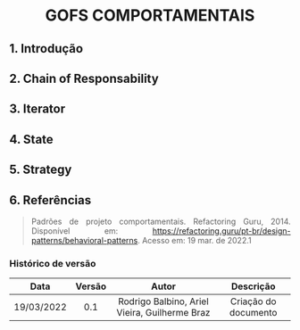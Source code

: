 # <center> GOFS COMPORTAMENTAIS

<div align="justify">

## 1. Introdução

## 2. Chain of Responsability

<!-- Braz -->
<!-- Explicação do que é o Gof -->
<!-- Por quê utilizar o Gof -->
<!-- Exemplo do Gof aplicado em código -->

## 3. Iterator

<!-- Explicação do que é o Gof -->
<!-- Por quê utilizar o Gof -->
<!-- Exemplo do Gof aplicado em código -->

## 4. State

<!-- Rodrigo -->
<!-- Explicação do que é o Gof -->
<!-- Por quê utilizar o Gof -->
<!-- Exemplo do Gof aplicado em código -->

## 5. Strategy

<!-- Ariel -->
<!-- Explicação do que é o Gof -->
<!-- Por quê utilizar o Gof -->
<!-- Exemplo do Gof aplicado em código -->

<!--
PADRÃO PARA ADICIONAR IMAGENS:

### 2.1 ADIÇÃO DE IMAGENS
<p align='center'>
    <img src='assets/images/guia_estilo/logo.png' width=40% height=auto>
    <figcaption align='center'>
        <b>Figura 1: DESCRIÇÃO DA IMAGEM</b>
        <br>
        <small>Fonte: FONTE DA IMAGEM (AUTOR)</small>
    </figcaption>
</p>
-->

## 6. Referências

> Padrões de projeto comportamentais. Refactoring Guru, 2014. Disponível em: https://refactoring.guru/pt-br/design-patterns/behavioral-patterns. Acesso em: 19 mar. de 2022.1

</div>

### Histórico de versão

|    Data    | Versão |                     Autor                     |      Descrição       |
| :--------: | :----: | :-------------------------------------------: | :------------------: |
| 19/03/2022 |  0.1   | Rodrigo Balbino, Ariel Vieira, Guilherme Braz | Criação do documento |
